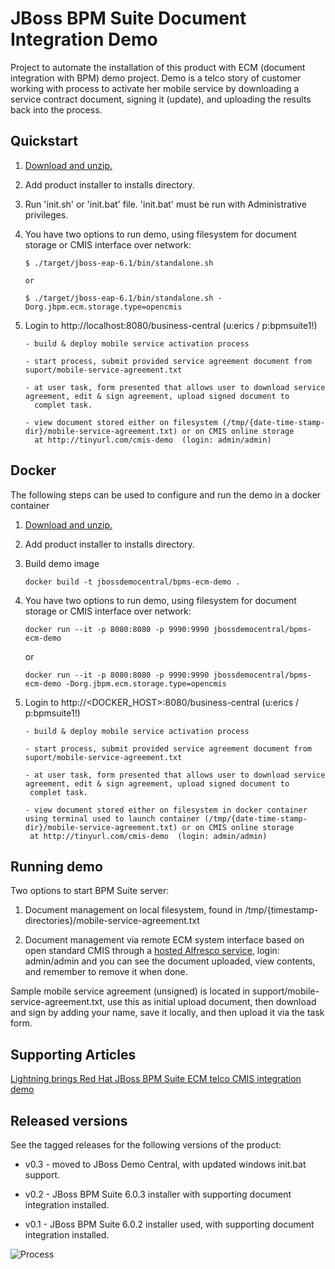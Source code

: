 JBoss BPM Suite Document Integration Demo 
=========================================

Project to automate the installation of this product with ECM (document integration with BPM) demo project. Demo is a telco story of
customer working with process to activate her mobile service by downloading a service contract document, signing it (update), and
uploading the results back into the process.

Quickstart
----------

1. [Download and unzip.](https://github.com/jbossdemocentral/bpms-ecm-demo/archive/master.zip)

2. Add product installer to installs directory.

3. Run 'init.sh' or 'init.bat' file. 'init.bat' must be run with Administrative privileges.

4. You have two options to run demo, using filesystem for document storage or CMIS interface over network:

   ```
   $ ./target/jboss-eap-6.1/bin/standalone.sh
  
   or 

   $ ./target/jboss-eap-6.1/bin/standalone.sh -Dorg.jbpm.ecm.storage.type=opencmis
   ```

5. Login to http://localhost:8080/business-central  (u:erics / p:bpmsuite1!)

   ```
   - build & deploy mobile service activation process

   - start process, submit provided service agreement document from suport/mobile-service-agreement.txt

   - at user task, form presented that allows user to download service agreement, edit & sign agreement, upload signed document to
     complet task.

   - view document stored either on filesystem (/tmp/{date-time-stamp-dir}/mobile-service-agreement.txt) or on CMIS online storage
     at http://tinyurl.com/cmis-demo  (login: admin/admin)
   ```

Docker
-------------------------

The following steps can be used to configure and run the demo in a docker container

1. [Download and unzip.](https://github.com/jbossdemocentral/bpms-ecm-demo/archive/master.zip)

2. Add product installer to installs directory.

3. Build demo image

	```
	docker build -t jbossdemocentral/bpms-ecm-demo .
	```
4. You have two options to run demo, using filesystem for document storage or CMIS interface over network:
    
    ```
	docker run --it -p 8080:8080 -p 9990:9990 jbossdemocentral/bpms-ecm-demo
    ```
    or
      
    ```
	docker run --it -p 8080:8080 -p 9990:9990 jbossdemocentral/bpms-ecm-demo -Dorg.jbpm.ecm.storage.type=opencmis
    ```
5. Login to http://<DOCKER_HOST>:8080/business-central  (u:erics / p:bpmsuite1!)

    ```
   - build & deploy mobile service activation process

   - start process, submit provided service agreement document from suport/mobile-service-agreement.txt

   - at user task, form presented that allows user to download service agreement, edit & sign agreement, upload signed document to
     complet task.

   - view document stored either on filesystem in docker container using terminal used to launch container (/tmp/{date-time-stamp-dir}/mobile-service-agreement.txt) or on CMIS online storage
     at http://tinyurl.com/cmis-demo  (login: admin/admin)
     ```

Running demo
------------
Two options to start BPM Suite server:

   1. Document management on local filesystem, found in /tmp/{timestamp-directories}/mobile-service-agreement.txt

   2. Document management via remote ECM system interface based on open standard CMIS through a [hosted Alfresco service](http://tinyurl.com/cmis-demo),
      login: admin/admin and you can see the document uploaded, view contents, and remember to remove it when done.

Sample mobile service agreement (unsigned) is located in support/mobile-service-agreement.txt, use this as initial upload document, 
then download and sign by adding your name, save it locally, and then upload it via the task form.


Supporting Articles
-------------------
[Lightning brings Red Hat JBoss BPM Suite ECM telco CMIS integration demo](http://www.schabell.org/2014/07/lightning-strike-brings-redhat-jboss-bpmsuite-ecm-cmis-demo.html)


Released versions
-----------------

See the tagged releases for the following versions of the product:

- v0.3 - moved to JBoss Demo Central, with updated windows init.bat support.

- v0.2 - JBoss BPM Suite 6.0.3 installer with supporting document integration installed. 

- v0.1 - JBoss BPM Suite 6.0.2 installer used, with supporting document integration installed. 

![Process](https://github.com/jbossdemocentral/bpms-ecm-demo/blob/master/docs/demo-images/mobile-activation-process.png?raw=true)
